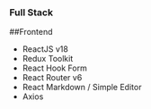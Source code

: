### Full Stack

##Frontend

- ReactJS v18
- Redux Toolkit
- React Hook Form
- React Router v6
- React Markdown / Simple Editor
- Axios
